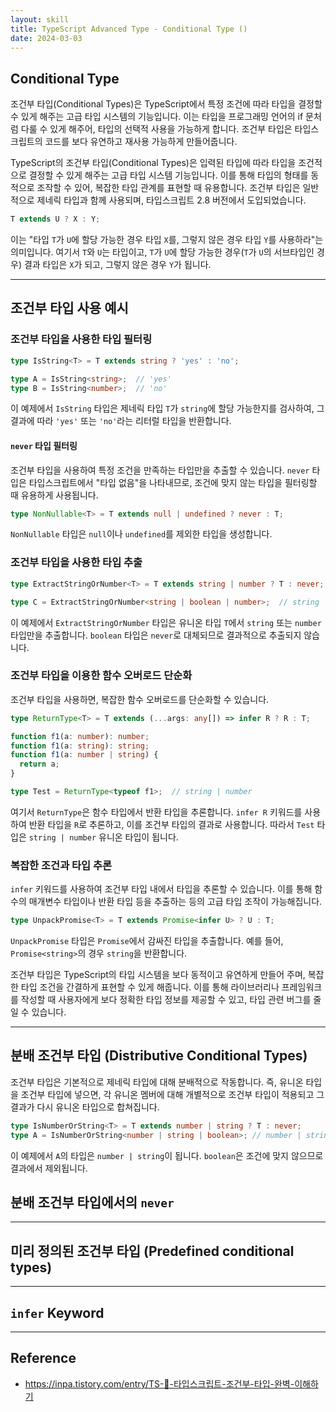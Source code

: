 ```yaml
---
layout: skill
title: TypeScript Advanced Type - Conditional Type ()
date: 2024-03-03
---
```






## Conditional Type

조건부 타입(Conditional Types)은 TypeScript에서 특정 조건에 따라 타입을 결정할 수 있게 해주는 고급 타입 시스템의 기능입니다. 이는 타입을 프로그래밍 언어의 if 문처럼 다룰 수 있게 해주어, 타입의 선택적 사용을 가능하게 합니다. 조건부 타입은 타입스크립트의 코드를 보다 유연하고 재사용 가능하게 만들어줍니다.

TypeScript의 조건부 타입(Conditional Types)은 입력된 타입에 따라 타입을 조건적으로 결정할 수 있게 해주는 고급 타입 시스템 기능입니다. 이를 통해 타입의 형태를 동적으로 조작할 수 있어, 복잡한 타입 관계를 표현할 때 유용합니다. 조건부 타입은 일반적으로 제네릭 타입과 함께 사용되며, 타입스크립트 2.8 버전에서 도입되었습니다.


```typescript
T extends U ? X : Y;
```

이는 "타입 `T`가 `U`에 할당 가능한 경우 타입 `X`를, 그렇지 않은 경우 타입 `Y`를 사용하라"는 의미입니다.
여기서 `T`와 `U`는 타입이고, `T`가 `U`에 할당 가능한 경우(`T`가 `U`의 서브타입인 경우) 결과 타입은 `X`가 되고, 그렇지 않은 경우 `Y`가 됩니다. 




---





## 조건부 타입 사용 예시



### 조건부 타입을 사용한 타입 필터링

```typescript
type IsString<T> = T extends string ? 'yes' : 'no';

type A = IsString<string>;  // 'yes'
type B = IsString<number>;  // 'no'
```

이 예제에서 `IsString` 타입은 제네릭 타입 `T`가 `string`에 할당 가능한지를 검사하여, 그 결과에 따라 `'yes'` 또는 `'no'`라는 리터럴 타입을 반환합니다.


#### `never` 타입 필터링

조건부 타입을 사용하여 특정 조건을 만족하는 타입만을 추출할 수 있습니다. `never` 타입은 타입스크립트에서 "타입 없음"을 나타내므로, 조건에 맞지 않는 타입을 필터링할 때 유용하게 사용됩니다.

```typescript
type NonNullable<T> = T extends null | undefined ? never : T;
```

`NonNullable` 타입은 `null`이나 `undefined`를 제외한 타입을 생성합니다.




### 조건부 타입을 사용한 타입 추출

```typescript
type ExtractStringOrNumber<T> = T extends string | number ? T : never;

type C = ExtractStringOrNumber<string | boolean | number>;  // string | number
```

이 예제에서 `ExtractStringOrNumber` 타입은 유니온 타입 `T`에서 `string` 또는 `number` 타입만을 추출합니다. `boolean` 타입은 `never`로 대체되므로 결과적으로 추출되지 않습니다.





### 조건부 타입을 이용한 함수 오버로드 단순화

조건부 타입을 사용하면, 복잡한 함수 오버로드를 단순화할 수 있습니다.

```typescript
type ReturnType<T> = T extends (...args: any[]) => infer R ? R : T;

function f1(a: number): number;
function f1(a: string): string;
function f1(a: number | string) {
  return a;
}

type Test = ReturnType<typeof f1>;  // string | number
```

여기서 `ReturnType`은 함수 타입에서 반환 타입을 추론합니다. `infer R` 키워드를 사용하여 반환 타입을 `R`로 추론하고, 이를 조건부 타입의 결과로 사용합니다. 따라서 `Test` 타입은 `string | number` 유니온 타입이 됩니다.




### 복잡한 조건과 타입 추론

`infer` 키워드를 사용하여 조건부 타입 내에서 타입을 추론할 수 있습니다. 이를 통해 함수의 매개변수 타입이나 반환 타입 등을 추출하는 등의 고급 타입 조작이 가능해집니다.

```typescript
type UnpackPromise<T> = T extends Promise<infer U> ? U : T;
```

`UnpackPromise` 타입은 `Promise`에서 감싸진 타입을 추출합니다. 예를 들어, `Promise<string>`의 경우 `string`을 반환합니다.

조건부 타입은 TypeScript의 타입 시스템을 보다 동적이고 유연하게 만들어 주며, 복잡한 타입 조건을 간결하게 표현할 수 있게 해줍니다. 이를 통해 라이브러리나 프레임워크를 작성할 때 사용자에게 보다 정확한 타입 정보를 제공할 수 있고, 타입 관련 버그를 줄일 수 있습니다.








---




## 분배 조건부 타입 (Distributive Conditional Types)

조건부 타입은 기본적으로 제네릭 타입에 대해 분배적으로 작동합니다. 즉, 유니온 타입을 조건부 타입에 넣으면, 각 유니온 멤버에 대해 개별적으로 조건부 타입이 적용되고 그 결과가 다시 유니온 타입으로 합쳐집니다.

```typescript
type IsNumberOrString<T> = T extends number | string ? T : never;
type A = IsNumberOrString<number | string | boolean>; // number | string
```

이 예제에서 `A`의 타입은 `number | string`이 됩니다. `boolean`은 조건에 맞지 않으므로 결과에서 제외됩니다.


## 분배 조건부 타입에서의 `never`







---







## 미리 정의된 조건부 타입 (Predefined conditional types)





---




## `infer` Keyword










---



## Reference

- <https://inpa.tistory.com/entry/TS-📘-타입스크립트-조건부-타입-완벽-이해하기>


